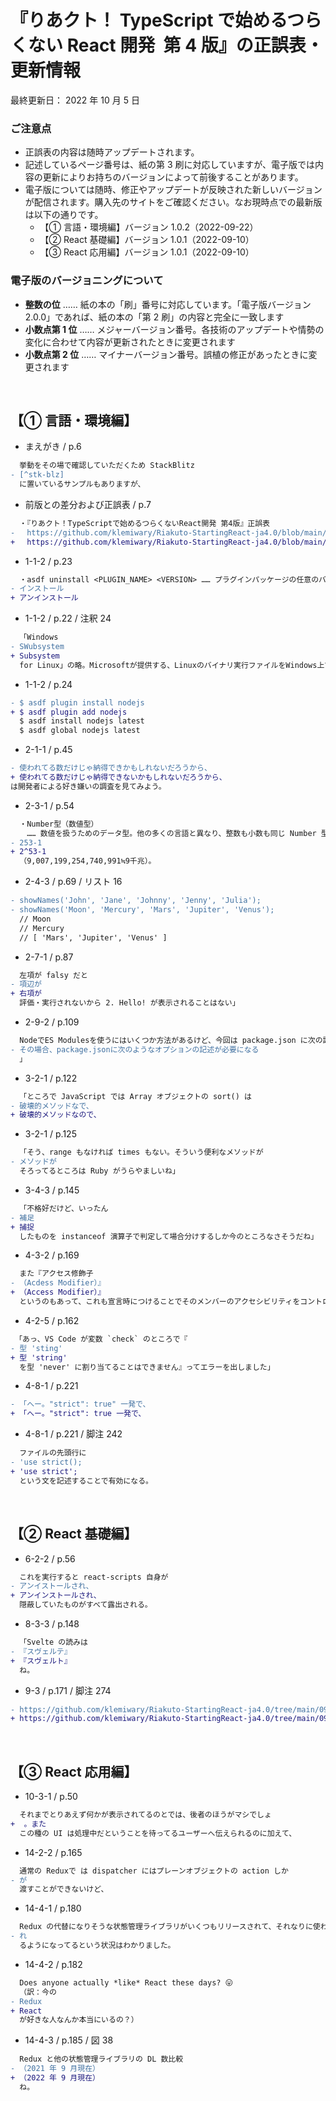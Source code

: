 <!-- markdownlint-disable MD010 MD029 MD032 -->

# 『りあクト！ TypeScript で始めるつらくない React 開発 &nbsp;第 4 版』の正誤表・更新情報

最終更新日： 2022 年 10 月 5 日

### ご注意点

- 正誤表の内容は随時アップデートされます。
- 記述しているページ番号は、紙の第 3 刷に対応していますが、電子版では内容の更新によりお持ちのバージョンによって前後することがあります。
- 電子版については随時、修正やアップデートが反映された新しいバージョンが配信されます。購入先のサイトをご確認ください。なお現時点での最新版は以下の通りです。
  - 【① 言語・環境編】バージョン 1.0.2（2022-09-22）
  - 【② React 基礎編】バージョン 1.0.1（2022-09-10）
  - 【③ React 応用編】バージョン 1.0.1（2022-09-10）

### 電子版のバージョニングについて

- **整数の位** …… 紙の本の「刷」番号に対応しています。「電子版バージョン 2.0.0」であれば、紙の本の「第 2 刷」の内容と完全に一致します
- **小数点第 1 位** …… メジャーバージョン番号。各技術のアップデートや情勢の変化に合わせて内容が更新されたときに変更されます
- **小数点第 2 位** …… マイナーバージョン番号。誤植の修正があったときに変更されます

<br />

## 【① 言語・環境編】

- まえがき / p.6

```diff
  挙動をその場で確認していただくため StackBlitz
- [^stk-blz]
  に置いているサンプルもありますが、
```

- 前版との差分および正誤表 / p.7

```diff
  ・『りあクト！TypeScriptで始めるつらくないReact開発 第4版』正誤表
- 　https://github.com/klemiwary/Riakuto-StartingReact-ja4.0/blob/main/errat.md
+ 　https://github.com/klemiwary/Riakuto-StartingReact-ja4.0/blob/main/errata.md
```

- 1-1-2 / p.23

```diff
  ・asdf uninstall <PLUGIN_NAME> <VERSION> …… プラグインパッケージの任意のバージョンを
- インストール
+ アンインストール
```

- 1-1-2 / p.22 / 注釈 24

```diff
  「Windows
- SWubsystem
+ Subsystem
  for Linux」の略。Microsoftが提供する、Linuxのバイナリ実行ファイルをWindows上でネイティブ実行するための互換レイヤー。
```

- 1-1-2 / p.24

```diff
- $ asdf plugin install nodejs
+ $ asdf plugin add nodejs
  $ asdf install nodejs latest
  $ asdf global nodejs latest
```

- 2-1-1 / p.45

```diff
- 使われてる数だけじゃ納得できかもしれないだろうから、
+ 使われてる数だけじゃ納得できないかもしれないだろうから、
は開発者による好き嫌いの調査を見てみよう。
```

- 2-3-1 / p.54

```diff
  ・Number型（数値型）
  　…… 数値を扱うためのデータ型。他の多くの言語と異なり、整数も小数も同じ Number 型になる。扱うことができる最大値は
- 253-1
+ 2^53-1
  （9,007,199,254,740,991≒9千兆）。
```

- 2-4-3 / p.69 / リスト 16

```diff
- showNames('John', 'Jane', 'Johnny', 'Jenny', 'Julia');
- showNames('Moon', 'Mercury', 'Mars', 'Jupiter', 'Venus');
  // Moon
  // Mercury
  // [ 'Mars', 'Jupiter', 'Venus' ]
```

- 2-7-1 / p.87

```diff
  左項が falsy だと
- 項辺が
+ 右項が
  評価・実行されないから 2. Hello! が表示されることはない」
```

- 2-9-2 / p.109

```diff
  NodeでES Modulesを使うにはいくつか方法があるけど、今回は package.json に次の設定を入れる方法を採用する。
- その場合、package.jsonに次のようなオプションの記述が必要になる
  」
```

- 3-2-1 / p.122

```diff
  「ところで JavaScript では Array オブジェクトの sort() は
- 破壊的メソッドなで、
+ 破壊的メソッドなので、
```

- 3-2-1 / p.125

```diff
  「そう、range もなければ times もない。そういう便利なメソッドが
- メソッドが
  そろってるところは Ruby がうらやましいね」
```

- 3-4-3 / p.145

```diff
  「不格好だけど、いったん
- 補足
+ 捕捉
  したものを instanceof 演算子で判定して場合分けするしか今のところなさそうだね」
```

- 4-3-2 / p.169

```diff
  また『アクセス修飾子
- （Acdess Modifier）』
+ （Access Modifier）』
  というのもあって、これも宣言時につけることでそのメンバーのアクセシビリティをコントロールできる。
```

- 4-2-5 / p.162

```diff
 「あっ、VS Code が変数 `check` のところで『
- 型 'sting'
+ 型 'string'
  を型 'never' に割り当てることはできません』ってエラーを出しました」
```

- 4-8-1 / p.221

```diff
- 「へー。"strict": true" 一発で、
+ 「へー。"strict": true 一発で、
```

- 4-8-1 / p.221 / 脚注 242

```diff
  ファイルの先頭行に
- 'use strict();
+ 'use strict';
  という文を記述することで有効になる。
```

<br />

## 【② React 基礎編】

- 6-2-2 / p.56

```diff
  これを実行すると react-scripts 自身が
- アンイストールされ、
+ アンインストールされ、
  隠蔽していたものがすべて露出される。
```

- 8-3-3 / p.148

```diff
  「Svelte の読みは
- 『スヴェルテ』
+ 『スヴェルト』
  ね。
```

- 9-3 / p.171 / 脚注 274

```diff
- https://github.com/klemiwary/Riakuto-StartingReact-ja4.0/tree/main/09-basics/02-props
+ https://github.com/klemiwary/Riakuto-StartingReact-ja4.0/tree/main/09-basics/03-state
```

<br />

## 【③ React 応用編】

- 10-3-1 / p.50

```diff
  それまでとりあえず何かが表示されてるのとでは、後者のほうがマシでしょ
+  。また
  この種の UI は処理中だということを待ってるユーザーへ伝えられるのに加えて、
```

- 14-2-2 / p.165

```diff
  通常の Reduxで は dispatcher にはプレーンオブジェクトの action しか
- が
  渡すことができないけど、
```

- 14-4-1 / p.180

```diff
  Redux の代替になりそうな状態管理ライブラリがいくつもリリースされて、それなりに使われ
- れ
  るようになってるという状況はわかりました。
```

- 14-4-2 / p.182

```diff
  Does anyone actually *like* React these days? 😛
  （訳：今の
- Redux
+ React
  が好きな人なんか本当にいるの？）
```

- 14-4-3 / p.185 / 図 38

```diff
  Redux と他の状態管理ライブラリの DL 数比較
- （2021 年 9 月現在）
+ （2022 年 9 月現在）
  ね。
```
